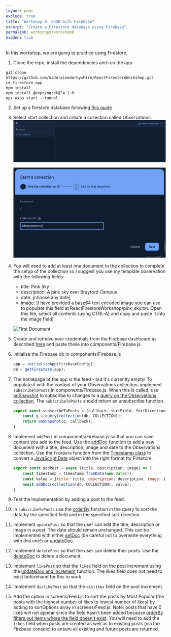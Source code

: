 ```yaml
---
layout: page
exclude: true
title: "Workshop 8: CRUD with Firebase"
excerpt: "Create a Firestore database using Firebase"
permalink: workshops/workshop8
hidden: true
---
```


In this workshop, we are going to practice using Firestore.

1. Clone the repo, install the dependencies and run the app.
```
git clone https://github.com/madeleinedarbyshire/ReactFirestoreWorkshop.git
cd firestore-app
npm install
npm install @expo/ngrok@^4.1.0
npx expo start --tunnel
```

2. Set up a firestore database following [this guide](/guides/firebase)

3. Select start collection and create a collection called Observations.
    ![Start Collection](../assets/workshop5/start-collection.png)

    ![Create Collection](../assets/workshop5/create-collection.png)

4. You will need to add at least one document to the collection to complete the setup of the collection so I suggest you use my template observation with the following fields:
    - title: Pink Sky
    - description: A pink sky over Brayford Campus
    - date: [choose any date]
    - image: [I have provided a base64 text encoded image you can use to populate this field at ReactFirestoreWorkshop/pink_sky.txt. Open this file, select all contents (using CTRL-A) and copy and paste it into the image field]

    ![First Document](../assets/firestore/first_document.png)

4. Create and retrieve your credentials from the Firebase dashboard as described [here](/guides/firebase#create-credentials) and paste these into components/Firebase.js.

5. Initialise the Firebase db in components/Firebase.js

    ```javascript
    app = initializeApp(firebaseConfig);
    db = getFirestore(app);
    ```

5. The homepage of the app is the feed - but it's currently empty! To populate it with the content of your Observations collection, implement `subscribeToPosts` in components/Firebase.js. When this is called, use [onSnapshot](https://firebase.google.com/docs/firestore/query-data/listen) to subscribe to changes to a [query on the Observations collection](https://firebase.google.com/docs/firestore/query-data/get-data#get_multiple_documents_from_a_collection). The `subscribeToPosts` should return an unsubscribe function.

    ```javascript
    export const subscribeToPosts = (callback, sortField, SortDirection) => {
        const q = query(collection(db, COLLECTION));
        return onSnapshot(q, callback);
    }
    ```

6. Implement `addPost` in components/Firebase.js so that you can save content you add to the feed. Use the [addDoc](https://firebase.google.com/docs/firestore/manage-data/add-data) function to add a new document with a title, description, image and date to the Observations collection. Use the `fromDate` function from the [Timestamp class](https://firebase.google.com/docs/reference/js/firestore_.timestamp.md#timestamp_class) to convert a [JavaScript Date](https://developer.mozilla.org/en-US/docs/Web/JavaScript/Reference/Global_Objects/Date/Date) object into the right format for Firestore.

    ```javascript
    export const addPost = async (title, description, image) => {
        const timestamp = Timestamp.fromDate(new Date());
        const value = {title: title, description: description, image: image, date: timestamp}
        await addDoc(collection(db, COLLECTION), value);
    }
    ```

7. Test the implementation by adding a post to the feed.

8.  In `subscribeToPosts` use the [orderBy](https://firebase.google.com/docs/firestore/query-data/order-limit-data#order_and_limit_data) function in the query to sort the data by the specified field and in the specified sort direction.

9. Implement `updatePost` so that the user can edit the title, description or image in a post. The date should remain unchanged. This can be implemented with either [setDoc](https://firebase.google.com/docs/firestore/manage-data/add-data#set_a_document) (be careful not to overwrite everything with this one!) or [updateDoc](https://firebase.google.com/docs/firestore/manage-data/add-data#update-data).

10. Implement `deletePost` so that the user can delete their posts. Use the [deleteDoc](https://firebase.google.com/docs/firestore/manage-data/delete-data#delete_documents) to delete a document.

11. Implement `likePost` so that the `likes` field on the post increment using the [updateDoc and increment](https://firebase.google.com/docs/firestore/manage-data/add-data#increment_a_numeric_value) function. The likes field does not need to exist beforehand for this to work.

12. Implement `dislikePost` so that the `dislikes` field on the post increment.

13. Add the option in screens/Feed.js to sort the posts by Most Popular (the posts with the highest number of likes to lowest number of likes) by adding to sortOptions array in screens/Feed.js. Note: posts that have 0 likes will not appear since the field hasn't been added because [orderBy filters out items where the field doesn't exist](https://firebase.google.com/docs/firestore/query-data/order-limit-data#orderby_and_existence). You will need to add the `likes` field when posts are created as well as to existing posts (via the Firebase console) to ensure all existing and future posts are returned.